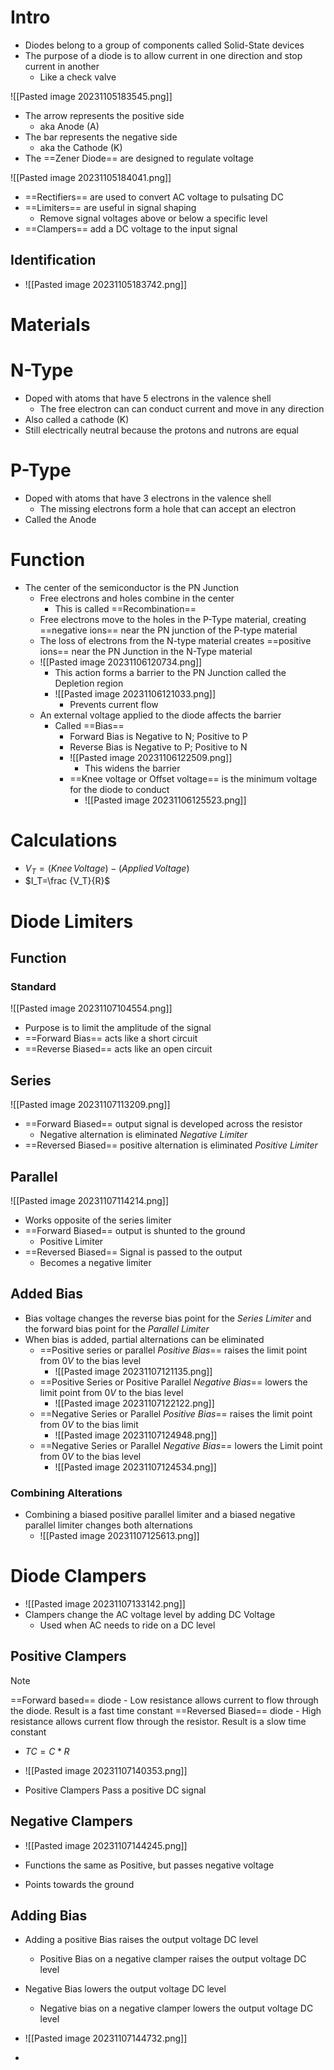 # Intro

- Diodes belong to a group of components called Solid-State devices
- The purpose of a diode is to allow current in one direction and stop current in another
	- Like a check valve

![[Pasted image 20231105183545.png]] 

- The arrow represents the positive side
	- aka Anode (A)
- The bar represents the negative side
	- aka the Cathode (K)
- The ==Zener Diode== are designed to regulate voltage

![[Pasted image 20231105184041.png]] 
- ==Rectifiers== are used to convert AC voltage to pulsating DC
- ==Limiters== are useful in signal shaping
	- Remove signal voltages above or below a specific level
- ==Clampers== add a DC voltage to the input signal


## Identification

- ![[Pasted image 20231105183742.png]] 

# Materials

# N-Type

- Doped with atoms that have 5 electrons in the valence shell
	- The free electron can can conduct current and move in any direction
- Also called a cathode (K)
- Still electrically neutral because the protons and nutrons are equal

# P-Type

- Doped with atoms that have 3 electrons in the valence shell
	- The missing electrons form a hole that can accept an electron
- Called the Anode

# Function

- The center of the semiconductor is the PN Junction
	- Free electrons and holes combine in the center
		- This is called ==Recombination== 
	- Free electrons move to the holes in the P-Type material, creating ==negative ions== near the PN junction of the P-type material
	- The loss of electrons from the N-type material creates ==positive ions== near the PN Junction in the N-Type material
	- ![[Pasted image 20231106120734.png]] 
		- This action forms a barrier to the PN Junction called the Depletion region
		- ![[Pasted image 20231106121033.png]] 
			- Prevents current flow
	- An external voltage applied to the diode affects the barrier
		- Called ==Bias== 
			- Forward Bias is Negative to N; Positive to P
			- Reverse Bias is Negative to P; Positive to N
			- ![[Pasted image 20231106122509.png]] 
				- This widens the barrier
			- ==Knee voltage or Offset voltage== is the minimum voltage for the diode to conduct
				- ![[Pasted image 20231106125523.png]] 

# Calculations

- $V_T = (Knee \, Voltage)-(Applied \, Voltage)$
- $I_T=\frac {V_T}{R}$ 

# Diode Limiters

## Function
### Standard
![[Pasted image 20231107104554.png]] 

- Purpose is to limit the amplitude of the signal
- ==Forward Bias== acts like a short circuit
- ==Reverse Biased== acts like an open circuit



## Series

![[Pasted image 20231107113209.png]] 

- ==Forward Biased== output signal is developed across the resistor
	- Negative alternation is eliminated *Negative Limiter*
- ==Reversed Biased== positive alternation is eliminated *Positive Limiter*

## Parallel

![[Pasted image 20231107114214.png]] 

- Works opposite of the series limiter
- ==Forward Biased== output is shunted to the ground
	- Positive Limiter
- ==Reversed Biased== Signal is passed to the output
	- Becomes a negative limiter

## Added Bias
- Bias voltage changes the reverse bias point for the *Series Limiter* and the forward bias point for the *Parallel Limiter*
- When bias is added, partial alternations can be eliminated
	- ==Positive series or parallel *Positive Bias*== raises the limit point from $0V$ to the bias level
		- ![[Pasted image 20231107121135.png]] 
	- ==Positive Series or Positive Parallel *Negative Bias*== lowers the limit point from $0V$ to the bias level
		- ![[Pasted image 20231107122122.png]] 
	- ==Negative Series or Parallel *Positive Bias*== raises the limit point from $0V$ to the bias limit
		- ![[Pasted image 20231107124948.png]] 
	- ==Negative Series or Parallel *Negative Bias*== lowers the Limit point from $0V$ to the bias level
		- ![[Pasted image 20231107124534.png]] 

### Combining Alterations

- Combining a biased positive parallel limiter and a biased negative parallel limiter changes both alternations
	- ![[Pasted image 20231107125613.png]] 

# Diode Clampers
- ![[Pasted image 20231107133142.png]] 
- Clampers change the AC voltage level by adding DC Voltage
	- Used when AC needs to ride on a DC level

## Positive Clampers

>[!Note]
>==Forward based== diode - Low resistance allows current to flow through the diode. Result is a fast time constant
>==Reversed Biased== diode - High resistance allows current flow through the resistor. Result is a slow time constant

- $TC=C*R$


- ![[Pasted image 20231107140353.png]] 
- Positive Clampers Pass a positive DC signal

## Negative Clampers

- ![[Pasted image 20231107144245.png]] 

- Functions the same as Positive, but passes negative voltage
- Points towards the ground

## Adding Bias

- Adding a positive Bias raises the output voltage DC level
	- Positive Bias on a negative clamper raises the output voltage DC level
- Negative Bias lowers the output voltage DC level
	- Negative bias on a negative clamper lowers the output voltage DC level

- ![[Pasted image 20231107144732.png]] 
- 